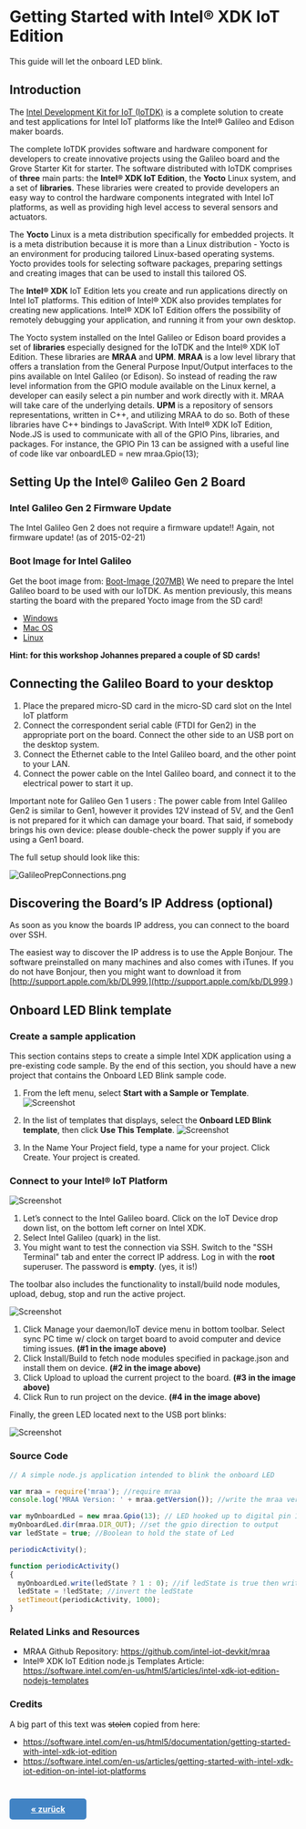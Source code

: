 # Getting Started with Intel® XDK IoT Edition

This guide will let the onboard LED blink.

## Introduction

The [Intel Development Kit for IoT (IoTDK)](https://software.intel.com/en-us/iot/devkit) is a complete solution to create and test applications for Intel IoT platforms like the Intel® Galileo and Edison maker boards.

The complete IoTDK provides software and hardware component for developers to create innovative projects using the Galileo board and the Grove Starter Kit for starter. The software distributed with IoTDK comprises of **three** main parts: the **Intel® XDK IoT Edition**, the **Yocto** Linux system, and a set of **libraries**. These libraries were created to provide developers an easy way to control the hardware components integrated with Intel IoT platforms, as well as providing high level access to several sensors and actuators.

The **Yocto** Linux is a meta distribution specifically for embedded projects. It is a meta distribution because it is more than a Linux distribution - Yocto is an environment for producing tailored Linux-based operating systems. Yocto provides tools for selecting software packages, preparing settings and creating images that can be used to install this tailored OS.

The **Intel® XDK** IoT Edition lets you create and run applications directly on Intel IoT platforms. This edition of Intel® XDK also provides templates for creating new applications. Intel® XDK IoT Edition offers the possibility of remotely debugging your application, and running it from your own desktop.

The Yocto system installed on the Intel Galileo or Edison board provides a set of **libraries** especially designed for the IoTDK and the Intel® XDK IoT Edition. These libraries are **MRAA** and **UPM**. **MRAA** is a low level library that offers a translation from the General Purpose Input/Output interfaces to the pins available on Intel Galileo (or Edison). So instead of reading the raw level information from the GPIO module available on the Linux kernel, a developer can easily select a pin number and work directly with it. MRAA will take care of the underlying details. **UPM** is a repository of sensors representations, written in C++, and utilizing MRAA to do so. Both of these libraries have C++ bindings to JavaScript. With Intel® XDK IoT Edition, Node.JS is used to communicate with all of the GPIO Pins, libraries, and packages. For instance, the GPIO Pin 13 can be assigned with a useful line of code like var onboardLED = new mraa.Gpio(13);

## Setting Up the Intel® Galileo Gen 2 Board

### Intel Galileo Gen 2 Firmware Update
The Intel Galileo Gen 2 does not require a firmware update!!
Again, not firmware update! (as of 2015-02-21)

### Boot Image for Intel Galileo

Get the boot image from: [Boot-Image (207MB)](https://software.intel.com/sites/landingpage/iotdk/board-boot-image.html) We need to prepare the Intel Galileo board to be used with our IoTDK. As mention previously, this means starting the board with the prepared Yocto image from the SD card!

* [Windows](https://software.intel.com/en-us/node/530353)
* [Mac OS](https://software.intel.com/en-us/node/530415)
* [Linux](https://software.intel.com/en-us/node/532598)

**Hint: for this workshop Johannes prepared a couple of SD cards!**


## Connecting the Galileo Board to your desktop

1. Place the prepared micro-SD card in the micro-SD card slot on the Intel IoT platform
2. Connect the correspondent serial cable (FTDI for Gen2) in the appropriate port on the board. Connect the other side to an USB port on the desktop system.
3. Connect the Ethernet cable to the Intel Galileo board, and the other point to your LAN.
4. Connect the power cable on the Intel Galileo board, and connect it to the electrical power to start it up.

Important note for Galileo Gen 1 users : The power cable from Intel Galileo Gen2 is similar to Gen1, however it provides 12V instead of 5V, and the Gen1 is not prepared for it which can damage your board. That said, if somebody brings his own device: please double-check the power supply if you are using a Gen1 board.  

The full setup should look like this:

![GalileoPrepConnections.png](images/start01_GalileoPrepConnections.png)

## Discovering the Board’s IP Address (optional)

As soon as you know the boards IP address, you can connect to the board over SSH.

The easiest way to discover the IP address is to use the Apple Bonjour. The software preinstalled on many machines and also comes with iTunes. If you do not have Bonjour, then you might want to download it from [http://support.apple.com/kb/DL999.](http://support.apple.com/kb/DL999.)

##  Onboard LED Blink template

### Create a sample application

This section contains steps to create a simple Intel XDK application using a pre-existing code sample. By the end of this section, you should have a new project that contains the Onboard LED Blink sample code.

1. From the left menu, select **Start with a Sample or Template**. 
    ![Screenshot](images/start02_start-new-project.jpg)

2. In the list of templates that displays, select the **Onboard LED Blink template**, then click **Use This Template**.
    ![Screenshot](images/start03_onboard-led-blink.jpg)

3. In the Name Your Project field, type a name for your project. Click Create. Your project is created.

### Connect to your Intel® IoT Platform

![Screenshot](images/start04_intelxdkiot.png)

1. Let’s connect to the Intel Galileo board. Click on the IoT Device drop down list, on the bottom left corner on Intel XDK.
2. Select Intel Galileo (quark) in the list.
3. You might want to test the connection via SSH. Switch to the "SSH Terminal" tab and enter the correct IP address. Log in with the **root** superuser. The password is **empty**. (yes, it is!)

The toolbar also includes the functionality to install/build node modules, upload, debug, stop and run the active project.

![Screenshot](images/start05_toolbar.png)

1. Click Manage your daemon/IoT device menu in bottom toolbar. Select sync PC time w/ clock on target board to avoid computer and device timing issues. **(#1 in the image above)**
2. Click Install/Build to fetch node modules specified in package.json and install them on device. **(#2 in the image above)**
3. Click Upload to upload the current project to the board. **(#3 in the image above)**
4. Click Run to run project on the device. **(#4 in the image above)**

Finally, the green LED located next to the USB port blinks:

![Screenshot](images/start06_galileo-gen2.jpg)


### Source Code

```javascript
// A simple node.js application intended to blink the onboard LED

var mraa = require('mraa'); //require mraa
console.log('MRAA Version: ' + mraa.getVersion()); //write the mraa version to the Intel XDK console

var myOnboardLed = new mraa.Gpio(13); // LED hooked up to digital pin 13 which is built in on Galileo Gen1 & Gen2
myOnboardLed.dir(mraa.DIR_OUT); //set the gpio direction to output
var ledState = true; //Boolean to hold the state of Led

periodicActivity();

function periodicActivity()
{
  myOnboardLed.write(ledState ? 1 : 0); //if ledState is true then write a '1' (high) otherwise write a '0' (low)
  ledState = !ledState; //invert the ledState
  setTimeout(periodicActivity, 1000);
}
```


### Related Links and Resources
* MRAA Github Repository: https://github.com/intel-iot-devkit/mraa
* Intel® XDK IoT Edition node.js Templates Article: https://software.intel.com/en-us/html5/articles/intel-xdk-iot-edition-nodejs-templates 

### Credits

A big part of this text was ~~stolen~~ copied from here:
* https://software.intel.com/en-us/html5/documentation/getting-started-with-intel-xdk-iot-edition
* https://software.intel.com/en-us/articles/getting-started-with-intel-xdk-iot-edition-on-intel-iot-platforms

<a href="readme.md" style="display: block; width: 115px; background: #4183c4; padding: 10px; text-align: center; border-radius: 5px; color: white; font-weight: bold; margin-top:40px;">« zurück</a>